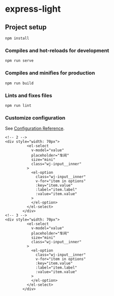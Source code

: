 # express-light

## Project setup

```
npm install
```

### Compiles and hot-reloads for development

```
npm run serve
```

### Compiles and minifies for production

```
npm run build
```

### Lints and fixes files

```
npm run lint
```

### Customize configuration

See [Configuration Reference](https://cli.vuejs.org/config/).

```vue
<!-- 2 -->
<div style="width: 70px">
          <el-select
            v-model="value"
            placeholder="车间"
            size="mini"
            class="wj-input__inner"
          >
            <el-option
              class="wj-input__inner"
              v-for="item in options"
              :key="item.value"
              :label="item.label"
              :value="item.value"
            >
            </el-option>
          </el-select>
        </div>
<!-- 3 -->
<div style="width: 70px">
          <el-select
            v-model="value"
            placeholder="车间"
            size="mini"
            class="wj-input__inner"
          >
            <el-option
              class="wj-input__inner"
              v-for="item in options"
              :key="item.value"
              :label="item.label"
              :value="item.value"
            >
            </el-option>
          </el-select>
        </div>
```
